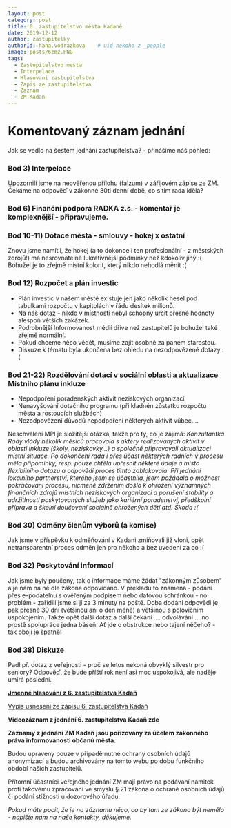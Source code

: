 ```yaml
---
layout: post
category: post
title: 6. zastupitelstvo města Kadaně
date: 2019-12-12
author: zastupitelky
authorId: hana.vodrazkova    # uid nekoho z _people
image: posts/6zmz.PNG
tags:
  - Zastupitelstvo mesta
  - Interpelace
  - Hlasovani zastupitelstva
  - Zapis ze zastupitelstva
  - Zaznam 
  - ZM-Kadan
---
```


# Komentovaný záznam jednání 

Jak se vedlo na šestém jednání zastupitelstva? - přinášíme náš pohled:   

### Bod 3) Interpelace
Upozornili jsme na neověřenou přílohu (falzum) v zářijovém zápise ze ZM.
Čekáme na odpověď v zákonné 30ti denní době, co s tím rada idělá?

### Bod 6) Finanční podpora RADKA z.s. - komentář je komplexnější - připravujeme. 

### Bod 10-11) Dotace města - smlouvy - hokej x ostatní

Znovu jsme namítli, že hokej (a to dokonce i ten profesionální - z městských zdrojů!) má nesrovnatelně lukrativnější podmínky než kdokoliv jiný :(
Bohužel je to zřejmě místní kolorit, který nikdo nehodlá měnit :(

### Bod 12) Rozpočet a plán investic

* Plán investic v našem městě existuje jen jako několik hesel pod tabulkami rozpočtu v kapitolách v řádu desítek milionů.
* Na náš dotaz - nikdo v místnosti nebyl schopný určit přesné hodnoty alespoň větších zakázek.
* Podrobnější Informovanost médií dříve než zastupitelů je bohužel také zřejmě normální.
* Pokud chceme něco vědět, musíme zajít osobně za panem starostou.
* Diskuze k tématu byla ukončena bez ohledu na nezodpovězené dotazy :(

### Bod 21-22) Rozdělování dotací v sociální oblasti a aktualizace Místního plánu inkluze 
* Nepodpoření poradenských aktivit neziskových organizací
* Nenavyšování dotačního programu (při kladnén zůstatku rozpočtu města a rostoucích službách)
* Nezodpovězení důvodů nepodpoření některých aktivit vůbec....

Neschválení MPI je složitější otázka, takže pro ty, co je zajímá:
*Konzultantka Rady vlády několik měsíců pracovala s aktéry realizovaných aktivit v oblasti Inkluze (školy, neziskovky...) 
a společně připravovali aktualizaci místní situace. Po dokončení rada i přes účast některých radních v procesu měla připomínky, 
resp. pouze chtěla upřesnit některé údaje a místo flexibilního dotazu a odpovědi proces tímto zablokovala.
Při jednání lokálního partnerství, kterého jsem se účastnila, jsem požádala o možnost pokračování procesu,
nicméně zdržením došlo k ohrožení významných finančních zdrojů místních neziskových organizací a porušení stability a udržitlnosti
poskytovaných služeb jako kariérní poradenství, předškolní příprava a školní doučování sociálně ohrožených dětí atd. Škoda :(*

### Bod 30) Odměny členům výborů (a komise)

Jak jsme v příspěvku k odměňování v Kadani zmiňovali již vloni, opět netransparentní proces odměn jen pro někoho a bez uvedení za co :(

### Bod 32) Poskytování informací
Jak jsme byly poučeny, tak o informace máme žádat "zákonným zůsobem" a je nám na ně dle zákona odpovídáno.
V překladu to znamená - podání přes e-podatelnu s ověřeným podpisem nebo datovou schránkou - no problém - zařídili jsme si jí za 3 minuty na poště.
Doba dodání odpovědi je pak přesně 30 dní (většinou ani o den méně) a většinou s polovičním uspokojením.
Takže opět další dotaz a další čekání .... odvolávání ....no prostě spolupráce jedna báseň.
Ať jde o obstrukce nebo tajení něčeho? - tak obojí je špatně!

### Bod 38) Diskuze

Padl př. dotaz z veřejnosti - proč se letos nekoná obvyklý silvestr pro seniory? 
Odpověď, že bude příští rok není asi moc uspokojivá, ale naděje umírá poslední.


**[Jmenné hlasování z 6. zastupitelstva Kadaň](https://drive.google.com....)**

[Výpis usnesení ze zápisu 6. zastupitelstva Kadaň](http://www.mesto-kadan.cz) 

**Videozáznam z jednání 6. zastupitelstva Kadaň zde**


**Záznamy z jednání ZM Kadaň jsou pořizovány za účelem zákonného práva informovanosti občanů města.** 

Budou upraveny pouze v případě nutné ochrany osobních údajů anonymizací a budou archivovány na tomto webu po dobu funkčního období našich zastupitelů. 

Přítomní účastníci veřejného jednání ZM mají právo na podávání námitek proti takovému zpracování ve smyslu § 21 zákona o ochraně osobních údajů či podání stížnosti u dozorového úřadu.

*Pokud máte pocit, že je na záznamu něco, co by tam ze zákona být nemělo - napište nám na naše kontakty, děkujeme.*

